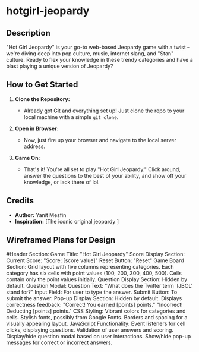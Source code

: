 # hotgirl-jeopardy

## Description
"Hot Girl Jeopardy" is your go-to web-based Jeopardy game with a twist – we're diving deep into pop culture, music, internet slang, and "Stan" culture. Ready to flex your knowledge in these trendy categories and have a blast playing a unique version of Jeopardy?

## How to Get Started

1. **Clone the Repository:**
   - Already got Git and everything set up! Just clone the repo to your local machine with a simple `git clone`.

2. **Open in Browser:**
   - Now, just fire up your browser and navigate to the local server address.

3. **Game On:**
   - That's it! You're all set to play "Hot Girl Jeopardy." Click around, answer the questions to the best of your ability, and show off your knowledge, or lack there of lol.

## Credits

- **Author:** Yanit Mesfin 
- **Inspiration:** [The iconic original jeopardy ]

## Wireframed Plans for Design

#Header Section:
Game Title: "Hot Girl Jeopardy"
Score Display Section:
Current Score: "Score: [score value]"
Reset Button: "Reset"
Game Board Section:
Grid layout with five columns representing categories.
Each category has six cells with point values (100, 200, 300, 400, 500).
Cells contain only the point values initially.
Question Display Section:
Hidden by default.
Question Modal:
Question Text: "What does the Twitter term 'IJBOL' stand for?"
Input Field: For user to type the answer.
Submit Button: To submit the answer.
Pop-up Display Section:
Hidden by default.
Displays correctness feedback:
"Correct! You earned [points] points."
"Incorrect! Deducting [points] points."
CSS Styling:
Vibrant colors for categories and cells.
Stylish fonts, possibly from Google Fonts.
Borders and spacing for a visually appealing layout.
JavaScript Functionality:
Event listeners for cell clicks, displaying questions.
Validation of user answers and scoring.
Display/hide question modal based on user interactions.
Show/hide pop-up messages for correct or incorrect answers.


